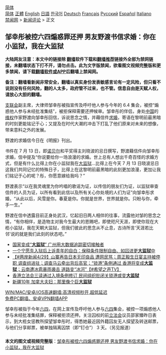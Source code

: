  <!-- 面包屑导航 --> <div class="breadcrumb"><!-- GTranslate: https://gtranslate.io/ -->  <div class="switcher notranslate">  <div class="selected">  <a href="#" onclick="return false;"> 简体</a>  </div>  <div class="option">  <a href="https://www.bannedbook.org" onclick="doGTranslate('zh-CN|zh-CN');jQuery('div.switcher div.selected a').html(jQuery(this).html());return false;" title="简体中文" class="nturl selected"> 简体</a>  <a href="https://www.bannedbook.org/zh-tw/" onclick="doGTranslate('zh-CN|zh-TW');jQuery('div.switcher div.selected a').html(jQuery(this).html());return false;" title="繁體中文" class="nturl"> 正體</a>  <a href="https://www.bannedbook.org/en/" onclick="doGTranslate('zh-CN|en');jQuery('div.switcher div.selected a').html(jQuery(this).html());return false;" title="English" class="nturl"> English</a>  <a href="https://www.bannedbook.org/ja/" onclick="doGTranslate('zh-CN|ja');jQuery('div.switcher div.selected a').html(jQuery(this).html());return false;" title="日本語" class="nturl"> 日語</a>  <a href="https://www.bannedbook.org/ko/" onclick="doGTranslate('zh-CN|ko');jQuery('div.switcher div.selected a').html(jQuery(this).html());return false;" title="한국어" class="nturl"> 한국어</a>  <a href="https://www.bannedbook.org/de/" onclick="doGTranslate('zh-CN|de');jQuery('div.switcher div.selected a').html(jQuery(this).html());return false;" title="Deutsch" class="nturl"> Deutsch</a>  <a href="https://www.bannedbook.org/fr/" onclick="doGTranslate('zh-CN|fr');jQuery('div.switcher div.selected a').html(jQuery(this).html());return false;" title="Français" class="nturl"> Français</a>  <a href="https://www.bannedbook.org/ru/" onclick="doGTranslate('zh-CN|ru');jQuery('div.switcher div.selected a').html(jQuery(this).html());return false;" title="Русский" class="nturl"> Русский</a>  <a href="https://www.bannedbook.org/es/" onclick="doGTranslate('zh-CN|es');jQuery('div.switcher div.selected a').html(jQuery(this).html());return false;" title="Español" class="nturl"> Español</a>  <a href="https://www.bannedbook.org/it/" onclick="doGTranslate('zh-CN|it');jQuery('div.switcher div.selected a').html(jQuery(this).html());return false;" title="Italiano" class="nturl"> Italiano</a>  </div>  </div>      <div class='breadcrumb-sub'><!-- Breadcrumb NavXT 6.3.0 --> <a href="https://www.bannedbook.org/" class="home">禁闻网</a> &gt; <a href="https://www.bannedbook.org/bnews/comments/" class="category">新闻评论</a> &gt; 正文</div></div><h2>邹幸彤被控六四煽惑罪还押 男友野渡书信求婚：你在小监狱，我在大监狱</h2> <p class="notice"><b>大陆网友注意：本文中的链接除 <a href="https://github.com/bannedbook/fanqiang" >翻墙</a>软件下载和<a href="https://github.com/killgcd/justmysocks/blob/master/README.md">翻墙推荐</a>链接外全部为禁网链接，未翻墙状态下打不开，请勿点击。此为文字版禁闻，欲看图文视频完整版和更多禁闻，请下载<a href="https://github.com/bannedbook/fanqiang">翻墙软件或APP</a>后翻墙上禁闻网。</p><p>备注：翻墙看新闻非常安全，翻墙以真实身份发表敏感言论有一定风险，但只看不说则没有任何风险，翻的人太多，政府管不过来，也不管。信息自由是天赋人权，请放心大胆的翻墙。</b></p>  <div class="entry">  <p><a href="https://www.bannedbook.org/bnews/tag/%e6%94%af%e8%81%94%e4%bc%9a/" class="st_tag internal_tag" rel="tag" title="标签 支联会 下的日志">支联会</a>副主席，大律师邹幸彤被指宣传及呼吁他人参与今年的 6.4 集会，被控“煽惑他人参与未经批准集结”，被拒保释需要还押候审。邹幸彤的伴侣，身处<span class='wp_keywordlink_affiliate'><a href="https://www.bannedbook.org/" title="中国" target="_blank">中国</a></span>的<span class='wp_keywordlink_affiliate'><a href="https://www.bannedbook.org/bnews/weiquan/" title="维权" target="_blank">维权</a></span>作家野渡向邹幸彤回信，诉说思念之情，并藉信件<a href="https://www.bannedbook.org/bnews/tag/%e6%b1%82%e5%a9%9a/" class="st_tag internal_tag" rel="tag" title="标签 求婚 下的日志">求婚</a>，寄语在黎明前最黑暗的时刻更能铭记于心；又提及在时代大潮的冲击下打乱了他们原来对未来的想像，带来意料之外的发展。</p> <p>野渡的求婚信今日在《明报》刊出。</p>  <p>书件在 7 月 13 日，即<a href="https://www.bannedbook.org/bnews/tag/%e8%af%ba%e8%b4%9d%e5%b0%94/" class="st_tag internal_tag" rel="tag" title="标签 诺贝尔 下的日志">诺贝尔</a>和平奖得主刘晓波的忌日撰写，野渡藉信件向邹幸彤求婚，信中提及“你说要给你一场浪漫的求婚。世上总有人想出千奇百怪的求婚方式，但是有什么比得上你在小监狱我在<a href="https://www.bannedbook.org/bnews/tag/%E5%A4%A7%E7%9B%91%E7%8B%B1/" class="st_tag internal_tag" rel="tag" title="标签 大监狱 下的日志">大监狱</a>…比得上在今天 7 月 13 日晓波忌日这我们共同记忆的特殊日子，比得上在这黎明前最黑暗的此刻更加浪漫，更加让我们铭记于心的呢？彤，你愿意嫁给我吗？”</p> <p>野渡表示“以在我灵魂里为你吟唱的歌谣为证，以传信的朋友们为证，以监狱审查信件的人员为证，以所有看到此信以及所有关心你处境的人们为证”向邹幸彤求婚，“从此以后，风雪是你。春夏是你。你就是世界，世界就是你。只盼与你，牵手一生。”</p>  <p>野渡在信中透露目前正身处武汉，忆起旧日两人相伴的往事，流露他对邹的思念之情，“有你相伴，是造物主对我今生最大的恩赐吧，即使咫尺天涯，即使你现在大榄小监狱，我在天朝大监狱，但我们彼此的思念从不止息，古诗所言‘天涯若比邻’说的就是我们此刻的状态吧。”</p> <ul class='op-related-articles' title='相关阅读'> <li><a href='https://www.bannedbook.org/bnews/cbnews/20210608/1562349.html' target='_blank'>国家变成“<b>大监狱</b>” 广州用大数据追踪密切接触者</a></li> <li><a href='https://www.bannedbook.org/bnews/comments/20210517/1547749.html' target='_blank'>一个宁愿先入狱后上诉青年的自白：保释条件限制自由、如囚进更<b>大监狱</b>中</a></li> <li><a href='https://www.bannedbook.org/bnews/comments/20210429/1536299.html' target='_blank'>【#两岸新闻4/29】山寨再告日本无印良品 遭网民骂；周正毅生日宴主持被停职 调查组进驻；调查马云牵出背后高官；“锁港”条例通过 香港将变成<b>大监狱</b>；云南遭冰雹暴雨袭击 道路变“冰河”【#希望之声TV】</a></li> <li><a href='https://www.bannedbook.org/bnews/cnnews/hknews/20210429/1535796.html' target='_blank'>香港立法会三读通过入境条例修订 民间组织批闭关锁港或变<b>大监狱</b></a></li> <li><a href='https://www.bannedbook.org/bnews/headline/20210425/1533585.html' target='_blank'>新疆10年 加拿大夫妇：那里像个巨<b>大监狱</b></a></li> </ul> <p class="texttj"> <a href="https://github.com/bannedbook/fanqiang/wiki/V2ray%E6%9C%BA%E5%9C%BA" target="_blank">WIN/MAC/安卓/iOS高速翻墙:高清视频秒开,超低延迟</a><br/> <a href="https://github.com/bannedbook/fanqiang/wiki/%E7%A6%81%E9%97%BB%E7%BD%91%E5%AE%89%E5%8D%93%E7%BF%BB%E5%A2%99%E6%96%B0%E9%97%BBAPP" target="_blank">免费PC翻墙、安卓VPN翻墙APP</a></p> <p>邹幸彤被指于今年<span class='wp_keywordlink'><a href="https://www.bannedbook.org/forum2/topic2509.html" title="《中国六四真相》" target="_blank">六四</a></span>，在网上宣传及呼吁他人参与<a href="https://www.bannedbook.org/bnews/tag/%e5%85%ad%e5%9b%9b/" class="st_tag internal_tag" rel="tag" title="标签 六四 下的日志">六四</a>集会，被控一项煽惑他人参与未经批准集结罪，保释被拒须还押。关注囚权的前<a href="https://www.bannedbook.org/bnews/tag/%e7%ab%8b%e6%b3%95%e4%bc%9a/" class="st_tag internal_tag" rel="tag" title="标签 立法会 下的日志">立法会</a>议员邵家臻昨日表示，到大榄女惩教所探望邹幸彤时，得悉她最近因外籍囚友无人探望及转送邮票，与他们分享邮票，被单独隔离囚禁（即“钉仓”） 3 天。（另见报道）</p><a name='sharetosocial'></a>  <div style="margin-bottom:5px;padding-bottom:5px;clear:both"> <div id="archive-pix-1" class="banner-ads"> <!-- AuctionX Display platform tag START --> <div id="26318x728x90x621x_ADSLOT2" clicktrack="%%CLICK_URL_ESC%%"></div> <!-- AuctionX Display platform tag END --> </div> <div id="archive-pix-2" class="banner-ads"> <!-- AuctionX Display platform tag START --> <div id="26315x300x250x621x_ADSLOT2" clicktrack="%%CLICK_URL_ESC%%"></div> <!-- AuctionX Display platform tag END --> </div> </div>  <div id="archive-pix-1" class="banner-ads"> <!-- AuctionX Display platform tag START --> <div id="26318x728x90x621x_ADSLOT3" clicktrack="%%CLICK_URL_ESC%%"></div> <!-- AuctionX Display platform tag END --> </div> <div><b>本文的图文或视频完整版</b>：<a href='https://www.bannedbook.org/bnews/comments/20210725/1593906.html'>邹幸彤被控六四煽惑罪还押 男友野渡书信求婚：你在小监狱，我在大监狱</a></div>  </div><!--END ENTRY--> 